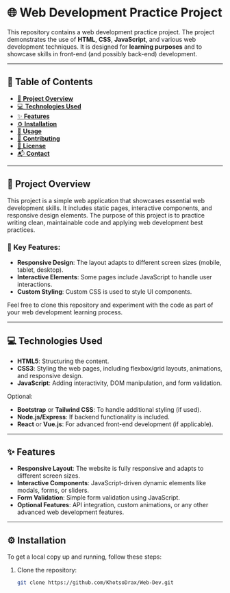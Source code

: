 # 🌐 Web Development Practice Project

This repository contains a web development practice project. The project demonstrates the use of **HTML**, **CSS**, **JavaScript**, and various web development techniques. It is designed for **learning purposes** and to showcase skills in front-end (and possibly back-end) development.

---

## 📑 Table of Contents
- [📖 **Project Overview**](#project-overview)
- [💻 **Technologies Used**](#technologies-used)
- [✨ **Features**](#features)
- [⚙️ **Installation**](#installation)
- [🚀 **Usage**](#usage)
- [🤝 **Contributing**](#contributing)
- [📝 **License**](#license)
- [📬 **Contact**](#contact)

---

## 📖 Project Overview
This project is a simple web application that showcases essential web development skills. It includes static pages, interactive components, and responsive design elements. The purpose of this project is to practice writing clean, maintainable code and applying web development best practices.

### 🌟 Key Features:
- **Responsive Design**: The layout adapts to different screen sizes (mobile, tablet, desktop).
- **Interactive Elements**: Some pages include JavaScript to handle user interactions.
- **Custom Styling**: Custom CSS is used to style UI components.

Feel free to clone this repository and experiment with the code as part of your web development learning process.

---

## 💻 Technologies Used
- **HTML5**: Structuring the content.
- **CSS3**: Styling the web pages, including flexbox/grid layouts, animations, and responsive design.
- **JavaScript**: Adding interactivity, DOM manipulation, and form validation.

Optional:
- **Bootstrap** or **Tailwind CSS**: To handle additional styling (if used).
- **Node.js/Express**: If backend functionality is included.
- **React** or **Vue.js**: For advanced front-end development (if applicable).

---

## ✨ Features
- **Responsive Layout**: The website is fully responsive and adapts to different screen sizes.
- **Interactive Components**: JavaScript-driven dynamic elements like modals, forms, or sliders.
- **Form Validation**: Simple form validation using JavaScript.
- **Optional Features**: API integration, custom animations, or any other advanced web development features.

---

## ⚙️ Installation
To get a local copy up and running, follow these steps:

1. Clone the repository:
   ```bash
   git clone https://github.com/KhotsoDrax/Web-Dev.git
